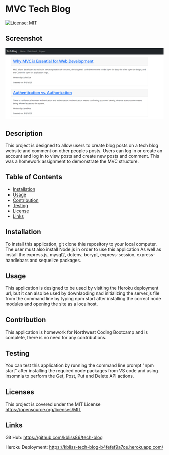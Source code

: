 # MVC Tech Blog
[![License: MIT](https://img.shields.io/badge/License-MIT-yellow.svg)](https://opensource.org/licenses/MIT)

## Screenshot
![Tech Blog Preview](/public/images/techblog-screenshot.png)


## Description
This project is designed to allow users to create blog posts on a tech blog website and comment on other peoples posts. Users can log in or create an account and log in to view posts and create new posts and comment. This was a homework assignment to demonstrate the MVC structure.

## Table of Contents
  - [Installation](#installation)
  - [Usage](#usage)
  - [Contribution](#contribution)
  - [Testing](#testing)
  - [License](#license)
  - [Links](#Links)

 ## Installation 
 To install this application, git clone thie repository to your local computer. The user must also install Node.js in order to use this application As well as install the express.js, mysql2, dotenv, bcrypt, express-session, express-handlebars and sequelize packages.

 ## Usage
This application is designed to be used by visiting the Heroku deployment url, but it can also be used by downlaoding nad initializing the server.js file from the command line by typing npm start after installing the correct node modules and opening the site as a localhost. 

## Contribution
This application is homework for Northwest Coding Bootcamp and is complete, there is no need for any contributions.

## Testing
You can test this application  by running the command line prompt "npm start" after installing the required node packages from VS code and using insomnia to perform the Get, Post, Put and Delete API actions. 

## Licenses
This project is covered under the MIT License
https://opensource.org/licenses/MIT

## Links
Git Hub: https://github.com/kbliss86/tech-blog

Heroku Deployment: https://kbliss-tech-blog-b4fefef9a7ce.herokuapp.com/
